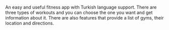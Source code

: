 An easy and useful fitness app with Turkish language support. 
There are three types of workouts and you can choose the one you want and get information about it.
There are also features that provide a list of gyms, their location and directions.
